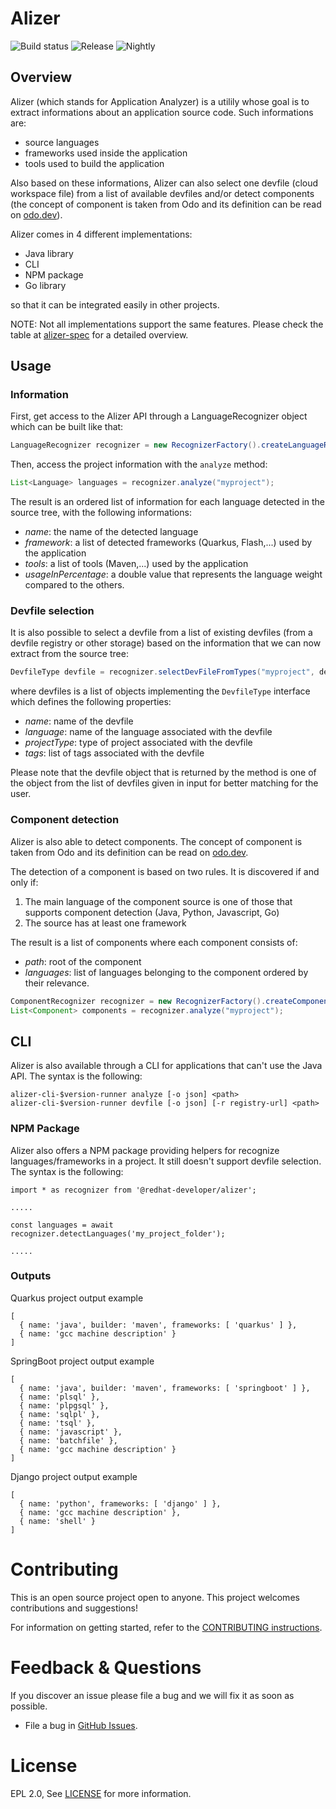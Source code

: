 # Alizer
[release-svg]: https://img.shields.io/nexus/r/com.redhat.devtools.alizer/alizer?server=https%3A%2F%2Frepository.jboss.org%2Fnexus
[nightly-svg]: https://img.shields.io/nexus/s/com.redhat.devtools.alizer/alizer?server=https%3A%2F%2Frepository.jboss.org%2Fnexus
![Build status](https://github.com/redhat-developer/alizer/actions/workflows/CI.yml/badge.svg)
![Release][release-svg]
![Nightly][nightly-svg]

## Overview

Alizer (which stands for Application Analyzer) is a utilily whose goal is to extract informations about an application source code. Such informations are:

- source languages
- frameworks used inside the application
- tools used to build the application

Also based on these informations, Alizer can also select one devfile (cloud workspace file) from a list of available devfiles 
and/or detect components (the concept of component is taken from Odo and its definition can be read on [odo.dev](https://odo.dev/docs/getting-started/basics/#component)).

Alizer comes in 4 different implementations:

- Java library
- CLI
- NPM package
- Go library

so that it can be integrated easily in other projects.

NOTE: Not all implementations support the same features. Please check the table at [alizer-spec](https://github.com/redhat-developer/alizer/blob/main/docs/public/alizer-spec.md#feature-table) for a detailed overview.

## Usage

### Information

First, get access to the Alizer API through a LanguageRecognizer object which can be built like that:
```java
LanguageRecognizer recognizer = new RecognizerFactory().createLanguageRecognizer();
```

Then, access the project information with the `analyze` method:
```java
List<Language> languages = recognizer.analyze("myproject");
```

The result is an ordered list of information for each language detected in the source tree, with the following informations:
- *name*: the name of the detected language
- *framework*: a list of detected frameworks (Quarkus, Flash,...) used by the application
- *tools*: a list of tools (Maven,...) used by the application
- *usageInPercentage*: a double value that represents the language weight compared to the others.

### Devfile selection

It is also possible to select a devfile from a list of existing devfiles (from a devfile registry or other storage) based on the information that we can now extract from the source tree:
```java
DevfileType devfile = recognizer.selectDevFileFromTypes("myproject", devfiles)
```
where devfiles is a list of objects implementing the `DevfileType` interface which defines the following properties:
- *name*: name of the devfile
- *language*: name of the language associated with the devfile
- *projectType*: type of project associated with the devfile
- *tags*: list of tags associated with the devfile

Please note that the devfile object that is returned by the method is one of the object from the list of devfiles given in input for better matching for the user.

### Component detection

Alizer is also able to detect components. The concept of component is taken from Odo and its definition can be read on [odo.dev](https://odo.dev/docs/getting-started/basics/#component).

The detection of a component is based on two rules. It is discovered if and only if:

1) The main language of the component source is one of those that supports component detection (Java, Python, Javascript, Go)
2) The source has at least one framework

The result is a list of components where each component consists of:
- *path*: root of the component 
- *languages*: list of languages belonging to the component ordered by their relevance.

```java
ComponentRecognizer recognizer = new RecognizerFactory().createComponentRecognizer();
List<Component> components = recognizer.analyze("myproject");
```

## CLI

Alizer is also available through a CLI for applications that can't use the Java API.
The syntax is the following:

```
alizer-cli-$version-runner analyze [-o json] <path>
alizer-cli-$version-runner devfile [-o json] [-r registry-url] <path>
```

### NPM Package

Alizer also offers a NPM package providing helpers for recognize languages/frameworks in a project. It still doesn't support devfile selection.
The syntax is the following:

```
import * as recognizer from '@redhat-developer/alizer';

.....

const languages = await recognizer.detectLanguages('my_project_folder');

.....

```

### Outputs 

Quarkus project output example

```
[
  { name: 'java', builder: 'maven', frameworks: [ 'quarkus' ] },
  { name: 'gcc machine description' }
]
```

SpringBoot project output example

```
[
  { name: 'java', builder: 'maven', frameworks: [ 'springboot' ] },
  { name: 'plsql' },
  { name: 'plpgsql' },
  { name: 'sqlpl' },
  { name: 'tsql' },
  { name: 'javascript' },
  { name: 'batchfile' },
  { name: 'gcc machine description' }
]
```

Django project output example

```
[
  { name: 'python', frameworks: [ 'django' ] },
  { name: 'gcc machine description' },
  { name: 'shell' }
]
```


Contributing
============
This is an open source project open to anyone. This project welcomes contributions and suggestions!

For information on getting started, refer to the [CONTRIBUTING instructions](CONTRIBUTING.md).


Feedback & Questions
====================
If you discover an issue please file a bug and we will fix it as soon as possible.
* File a bug in [GitHub Issues](https://github.com/redhat-developer/alizer/issues).

License
=======
EPL 2.0, See [LICENSE](LICENSE) for more information.
